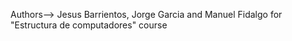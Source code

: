Authors--> Jesus Barrientos, Jorge Garcia and Manuel Fidalgo for "Estructura de computadores" course
